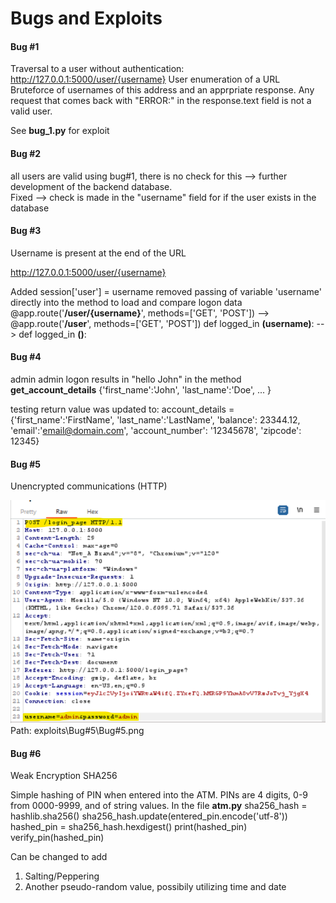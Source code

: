 # Bugs and Exploits

#### Bug #1

Traversal to a user without authentication:
<http://127.0.0.1:5000/user/{username}>
User enumeration of a URL
Bruteforce of usernames of this address and an apprpriate response.  Any request that comes back with "ERROR:" in the response.text field is not a valid user.

See **bug_1.py** for exploit

#### Bug #2

all users are valid using bug#1, there is no check for this --> further development of the backend database.  
Fixed --> check is made in the "username" field for if the user exists in the database

#### Bug #3

Username is present at the end of the URL

<http://127.0.0.1:5000/user/{username}>

Added session['user'] = username
removed passing of variable 'username' directly into the method to load and compare logon data
@app.route('**/user/{username}**', methods=['GET', 'POST']) --> @app.route('**/user**', methods=['GET', 'POST'])
def logged_in **(username)**: --> def logged_in **()**:

#### Bug #4

admin admin logon results in "hello John"
in the method **get_account_details**
{'first_name':'John',
'last_name':'Doe',
...
}

testing return value was updated to:
    account_details = {'first_name':'FirstName',
                       'last_name':'LastName',
                       'balance': 23344.12,
                       'email':'<email@domain.com>',
                       'account_number': '12345678',
                       'zipcode': 12345}

#### Bug #5

Unencrypted communications (HTTP)

![Bug#5 Http](https://github.com/ggarcz1/bank_atm/blob/main/exploits/Bug%235/Bug%235.png?raw=true)
Path: exploits\Bug#5\Bug#5.png

#### Bug #6

Weak Encryption SHA256

Simple hashing of PIN when entered into the ATM.
PINs are 4 digits, 0-9 from 0000-9999, and of string values.
In the file **atm.py**
    sha256_hash = hashlib.sha256()
    sha256_hash.update(entered_pin.encode('utf-8'))
    hashed_pin = sha256_hash.hexdigest()
    print(hashed_pin)
    verify_pin(hashed_pin)

Can be changed to add

1. Salting/Peppering
2. Another pseudo-random value, possibily utilizing time and date
